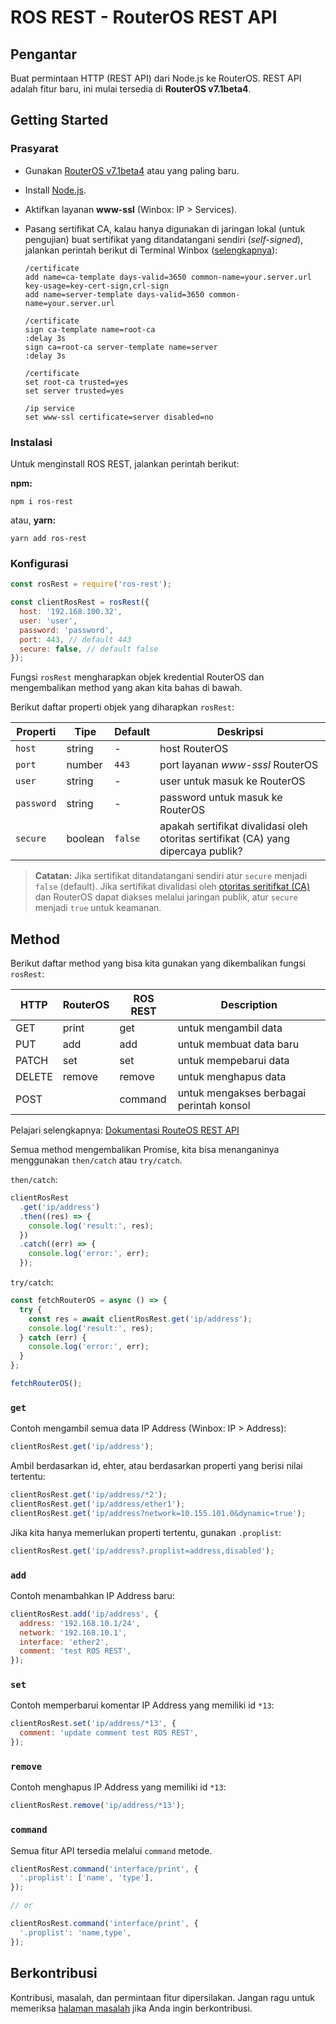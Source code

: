 # ROS REST - RouterOS REST API

## Pengantar

Buat permintaan HTTP (REST API) dari Node.js ke RouterOS. REST API adalah fitur baru, ini mulai tersedia di **RouterOS v7.1beta4**.

## Getting Started

### Prasyarat

- Gunakan [RouterOS v7.1beta4](https://mikrotik.com/download) atau yang paling baru.
- Install [Node.js](https://nodejs.org/en/).
- Aktifkan layanan **www-ssl** (Winbox: IP > Services).
- Pasang sertifikat CA, kalau hanya digunakan di jaringan lokal (untuk pengujian) buat sertifikat yang ditandatangani sendiri (_self-signed_), jalankan perintah berikut di Terminal Winbox ([selengkapnya](https://forum.mikrotik.com/viewtopic.php?f=1&t=172789)):

  ```
  /certificate
  add name=ca-template days-valid=3650 common-name=your.server.url key-usage=key-cert-sign,crl-sign
  add name=server-template days-valid=3650 common-name=your.server.url

  /certificate
  sign ca-template name=root-ca
  :delay 3s
  sign ca=root-ca server-template name=server
  :delay 3s

  /certificate
  set root-ca trusted=yes
  set server trusted=yes

  /ip service
  set www-ssl certificate=server disabled=no
  ```

### Instalasi

Untuk menginstall ROS REST, jalankan perintah berikut:

**npm:**

```shell
npm i ros-rest
```

atau, **yarn:**

```shell
yarn add ros-rest
```

### Konfigurasi

```js
const rosRest = require('ros-rest');

const clientRosRest = rosRest({
  host: '192.168.100.32',
  user: 'user',
  password: 'password',
  port: 443, // default 443
  secure: false, // default false
});
```

Fungsi `rosRest` mengharapkan objek kredential RouterOS dan mengembalikan method yang akan kita bahas di bawah.

Berikut daftar properti objek yang diharapkan `rosRest`:

| Properti   | Tipe    | Default | Deskripsi                                                                         |
| ---------- | ------- | ------- | --------------------------------------------------------------------------------- |
| `host`     | string  | -       | host RouterOS                                                                     |
| `port`     | number  | `443`   | port layanan _www-sssl_ RouterOS                                                  |
| `user`     | string  | -       | user untuk masuk ke RouterOS                                                      |
| `password` | string  | -       | password untuk masuk ke RouterOS                                                  |
| `secure`   | boolean | `false` | apakah sertifikat divalidasi oleh otoritas sertifikat (CA) yang dipercaya publik? |

> **Catatan:** Jika sertifikat ditandatangani sendiri atur `secure` menjadi `false` (default). Jika sertifikat divalidasi oleh [otoritas seritifkat (CA)](https://en.wikipedia.org/wiki/Certificate_authority) dan RouterOS dapat diakses melalui jaringan publik, atur `secure` menjadi `true` untuk keamanan.

## Method

Berikut daftar method yang bisa kita gunakan yang dikembalikan fungsi `rosRest`:

| HTTP   | RouterOS | ROS REST | Description                              |
| ------ | -------- | -------- | ---------------------------------------- |
| GET    | print    | get      | untuk mengambil data                     |
| PUT    | add      | add      | untuk membuat data baru                  |
| PATCH  | set      | set      | untuk mempebarui data                    |
| DELETE | remove   | remove   | untuk menghapus data                     |
| POST   |          | command  | untuk mengakses berbagai perintah konsol |

Pelajari selengkapnya: [Dokumentasi RouteOS REST API](https://help.mikrotik.com/docs/display/ROS/REST+API)

Semua method mengembalikan Promise, kita bisa menanganinya menggunakan `then/catch` atau `try/catch`.

`then/catch`:

```js
clientRosRest
  .get('ip/address')
  .then((res) => {
    console.log('result:', res);
  })
  .catch((err) => {
    console.log('error:', err);
  });
```

`try/catch`:

```js
const fetchRouterOS = async () => {
  try {
    const res = await clientRosRest.get('ip/address');
    console.log('result:', res);
  } catch (err) {
    console.log('error:', err);
  }
};

fetchRouterOS();
```

### `get`

Contoh mengambil semua data IP Address (Winbox: IP > Address):

```js
clientRosRest.get('ip/address');
```

Ambil berdasarkan id, ehter, atau berdasarkan properti yang berisi nilai tertentu:

```js
clientRosRest.get('ip/address/*2');
clientRosRest.get('ip/address/ether1');
clientRosRest.get('ip/address?network=10.155.101.0&dynamic=true');
```

Jika kita hanya memerlukan properti tertentu, gunakan `.proplist`:

```js
clientRosRest.get('ip/address?.proplist=address,disabled');
```

### `add`

Contoh menambahkan IP Address baru:

```js
clientRosRest.add('ip/address', {
  address: '192.168.10.1/24',
  network: '192.168.10.1',
  interface: 'ether2',
  comment: 'test ROS REST',
});
```

### `set`

Contoh memperbarui komentar IP Address yang memiliki id `*13`:

```js
clientRosRest.set('ip/address/*13', {
  comment: 'update comment test ROS REST',
});
```

### `remove`

Contoh menghapus IP Address yang memiliki id `*13`:

```js
clientRosRest.remove('ip/address/*13');
```

### `command`

Semua fitur API tersedia melalui `command` metode.

```js
clientRosRest.command('interface/print', {
  '.proplist': ['name', 'type'],
});

// or

clientRosRest.command('interface/print', {
  '.proplist': 'name,type',
});
```

## Berkontribusi

Kontribusi, masalah, dan permintaan fitur dipersilakan. Jangan ragu untuk memeriksa [halaman masalah](https://github.com/renomureza/ros-rest/issues) jika Anda ingin berkontribusi.
